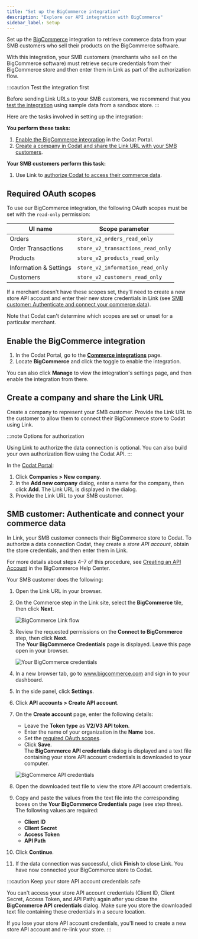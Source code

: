 ```yaml
---
title: "Set up the BigCommerce integration"
description: "Explore our API integration with BigCommerce"
sidebar_label: Setup
---
```


Set up the [BigCommerce](/integrations/commerce/bigcommerce/commerce-bigcommerce) integration to retrieve commerce data from your SMB customers who sell their products on the BigCommerce software.

With this integration, your SMB customers (merchants who sell on the BigCommerce software) must retrieve secure credentials from their BigCommerce store and then enter them in Link as part of the authorization flow.

:::caution Test the integration first

Before sending Link URLs to your SMB customers, we recommend that you [test the integration](/integrations/commerce/bigcommerce/commerce-bigcommerce-test) using sample data from a sandbox store.
:::

Here are the tasks involved in setting up the integration:

**You perform these tasks:**

1. [Enable the BigCommerce integration](/integrations/commerce/bigcommerce/commerce-bigcommerce-setup#enable-the-bigcommerce-integration) in the Codat Portal.
2. [Create a company in Codat and share the Link URL with your SMB customers](/integrations/commerce/bigcommerce/commerce-bigcommerce-setup#create-a-company-and-share-the-link-url).

**Your SMB customers perform this task:**

1. Use Link to [authorize Codat to access their commerce data](/integrations/commerce/bigcommerce/commerce-bigcommerce-setup#smb-customer-authenticate-and-connect-their-commerce-data).

## Required OAuth scopes

To use our BigCommerce integration, the following OAuth scopes must be set with the `read-only` permission:

| UI name                | Scope parameter                 |
| ---------------------- | ------------------------------- |
| Orders                 | `store_v2_orders_read_only`       |
| Order Transactions     | `store_v2_transactions_read_only` |
| Products               | `store_v2_products_read_only`     |
| Information & Settings | `store_v2_information_read_only`  |
| Customers              | `store_v2_customers_read_only`    |

If a merchant doesn't have these scopes set, they'll need to create a new store API account and enter their new store credentials in Link (see [SMB customer: Authenticate and connect your commerce data](/integrations/commerce/bigcommerce/commerce-bigcommerce-setup#smb-customer-authenticate-and-connect-your-commerce-data)).

Note that Codat can't determine which scopes are set or unset for a particular merchant.

## Enable the BigCommerce integration

1. In the Codat Portal, go to the <a className="external" href="https://app.codat.io/settings/integrations/commerce" target="blank">**Commerce integrations**</a> page.
2. Locate **BigCommerce** and click the toggle to enable the integration.

You can also click **Manage** to view the integration's settings page, and then enable the integration from there.

## Create a company and share the Link URL

Create a company to represent your SMB customer. Provide the Link URL to the customer to allow them to connect their BigCommerce store to Codat using Link.

:::note Options for authorization

Using Link to authorize the data connection is optional. You can also build your own authorization flow using the Codat API.
:::

In the <a className="external" href="https://app.codat.io" target="_blank">Codat Portal</a>:

1. Click **Companies > New company**.
2. In the **Add new company** dialog, enter a name for the company, then click **Add**. The Link URL is displayed in the dialog.
3. Provide the Link URL to your SMB customer.

## SMB customer: Authenticate and connect your commerce data

In Link, your SMB customer connects their BigCommerce store to Codat. To authorize a data connection Codat, they create a _store API account_, obtain the store credentials, and then enter them in Link.

For more details about steps 4–7 of this procedure, see <a className="external" href="https://support.bigcommerce.com/s/article/Store-API-Accounts?language=en_US#creating" target="_blank">Creating an API Account</a> in the BigCommerce Help Center.

Your SMB customer does the following:

1. Open the Link URL in your browser.

2. On the Commerce step in the Link site, select the **BigCommerce** tile, then click **Next**.

   ![BigCommerce Link flow](/img/old/55ada94-link-select-bigcommerce-tile.png "On the Commerce step in Link, select the BigCommerce tile.")

3. Review the requested permissions on the **Connect to BigCommerce** step, then click **Next**.  
    The **Your BigCommerce Credentials** page is displayed. Leave this page open in your browser.

   ![Your BigCommerce credentials](/img/old/fecc242-your-big-commerce-credentials-border.png "Your BigCommerce credentials dialog with fields to enter your store credentials.")

4. In a new browser tab, go to <a className="external" href="https://www.bigcommerce.com/" target="_blank">www.bigcommerce.com</a> and sign in to your dashboard.

5. In the side panel, click **Settings**.

6. Click **API accounts > Create API account**.

7. On the **Create account** page, enter the following details:

   - Leave the **Token type** as **V2/V3 API token**.
   - Enter the name of your organization in the **Name** box.
   - Set the [required OAuth scopes](/integrations/commerce/bigcommerce/commerce-bigcommerce-setup#required-oauth-scopes).
   - Click **Save**.  
     The **BigCommerce API credentials** dialog is displayed and a text file containing your store API account credentials is downloaded to your computer.

   ![BigCommerce API credentials](/img/old/0c78323-bigcommerce-api-credentials-dialog-masked-border.png "The BigCommerce API credentials dialog showing the Client ID, Client secret, and Access token fields.")

8. Open the downloaded text file to view the store API account credentials.

9. Copy and paste the values from the text file into the corresponding boxes on the **Your BigCommerce Credentials** page (see step three). The following values are required:

   - **Client ID**
   - **Client Secret**
   - **Access Token**
   - **API Path**

10. Click **Continue**.

11. If the data connection was successful, click **Finish** to close Link. You have now connected your BigCommerce store to Codat.

:::caution Keep your store API account credentials safe

You can't access your store API account credentials (Client ID, Client Secret, Access Token, and API Path) again after you close the **BigCommerce API credentials** dialog. Make sure you store the downloaded text file containing these credentials in a secure location.

If you lose your store API account credentials, you'll need to create a new store API account and re-link your store.
:::
